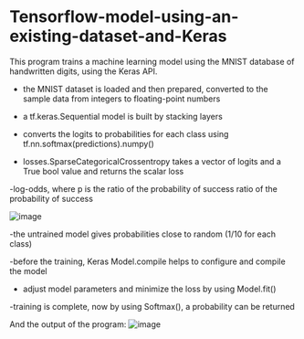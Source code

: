 # Tensorflow-model-using-an-existing-dataset-and-Keras

This program  trains a machine learning model using the MNIST database of handwritten digits, using the Keras API.


- the MNIST dataset is loaded and then prepared, converted to the sample data from integers to floating-point numbers

- a tf.keras.Sequential model is built by stacking layers

- converts the logits to probabilities for each class using  tf.nn.softmax(predictions).numpy()

- losses.SparseCategoricalCrossentropy takes a vector of logits and a True bool value and returns the scalar loss

-log-odds, where p is the ratio of the probability of success ratio of the probability of success

![image](https://user-images.githubusercontent.com/118382269/206126996-5680c781-016e-4380-a22a-bf06b7cfda8d.png)

-the untrained model gives probabilities close to random (1/10 for each class)

-before the training, Keras Model.compile  helps to configure and compile the model

- adjust  model parameters and minimize the loss by using Model.fit()

-training is complete, now by using Softmax(), a probability can be returned

And the output of the program:
![image](https://user-images.githubusercontent.com/118382269/206130577-8afcd59a-19b3-4828-9e76-5957688cbb60.png)

